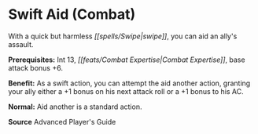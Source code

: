 ﻿---
cssclass: [feats]

---
# Swift Aid (Combat)

With a quick but harmless _[[spells/Swipe|swipe]]_, you can aid an ally's assault.

**Prerequisites:** Int 13, _[[feats/Combat Expertise|Combat Expertise]]_, base attack bonus +6.

**Benefit:** As a swift action, you can attempt the aid another action, granting your ally either a +1 bonus on his next attack roll or a +1 bonus to his AC.

**Normal:** Aid another is a standard action.

**Source** Advanced Player's Guide